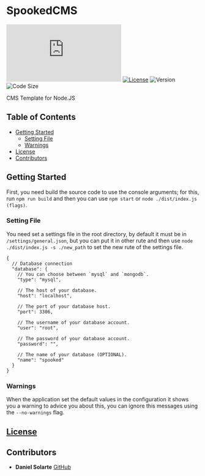 # SpookedCMS

![Build](https://img.shields.io/github/workflow/status/danielsolartech/spooked-cms-template/Node.JS)
[![License](https://img.shields.io/github/license/danielsolartech/spooked-cms-template)](./LICENSE)
![Version](https://img.shields.io/github/package-json/v/danielsolartech/spooked-cms-template)
![Code Size](https://img.shields.io/github/languages/code-size/danielsolartech/spooked-cms-template)

CMS Template for Node.JS

## Table of Contents
* [Getting Started](#Getting-Started)
  * [Setting File](#Setting-File)
  * [Warnings](#Warnings)
* [License](#License)
* [Contributors](#Contributors)

## Getting Started
First, you need build the source code to use the console arguments; for this, run `npm run build` and then you can use `npm start` or `node ./dist/index.js (flags)`. 

### Setting File
You need set a settings file in the root directory, by default it must be in `/settings/general.json`, but you can put it in other rute and then use `node ./dist/index.js -s ./new_path` to set the new rute of the settings file.

```
{
  // Database connection
  "database": {
    // You can choose between `mysql` and `mongodb`.
    "type": "mysql",

    // The host of your database.
    "host": "localhost",

    // The port of your database host.
    "port": 3306,

    // The username of your database account.
    "user": "root",

    // The password of your database account.
    "password": "",

    // The name of your database (OPTIONAL).
    "name": "spooked"
  }
}
```

### Warnings
When the application set the default values in the configuration it shows you a warning to advice you about this, you can ignore this messages using the `--no-warnings` flag.

## [License](./LICENSE)

## Contributors
* **Daniel Solarte** [GitHub](https://github.com/danielsolartech)
